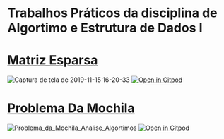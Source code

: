 # Trabalhos  Práticos da disciplina de Algortimo e Estrutura de Dados I
<h1><a href="https://github.com/lucianobajr/AEDS-TPS/tree/master/TP1">Matriz Esparsa</a></h1>

![Captura de tela de 2019-11-15 16-20-33](https://user-images.githubusercontent.com/45442173/68969659-46bd0a80-07c4-11ea-8147-3bca1545f2c2.png)
[![Open in Gitpod](https://gitpod.io/button/open-in-gitpod.svg)](https://gitpod.io/#https://github.com/lucianobajr/AEDS-TPS/tree/master/TP1)
<h1><a href="https://github.com/lucianobajr/AEDS-TPS/tree/master/TP2">Problema Da Mochila</a></h1>

![Problema_da_Mochila_Analise_Algortimos](https://user-images.githubusercontent.com/45442173/68969807-9ac7ef00-07c4-11ea-9ad0-d5bc82f411b9.png)
[![Open in Gitpod](https://gitpod.io/button/open-in-gitpod.svg)](https://gitpod.io/#https://github.com/lucianobajr/AEDS-TPS/tree/master/TP2)
